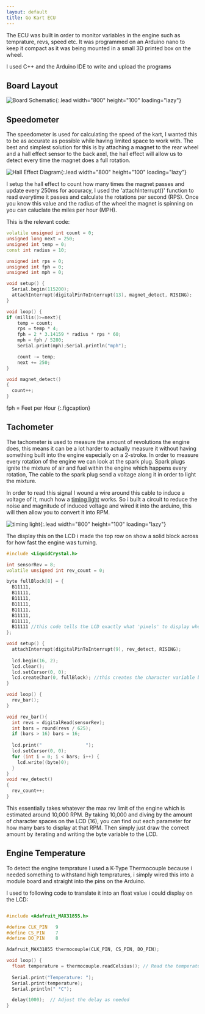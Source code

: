 ```yaml
---
layout: default
title: Go Kart ECU 
---
```


The ECU was built in order to monitor variables in the engine such as temprature, revs, speed etc. It was programmed on an Arduino nano to keep it compact as it was
being mounted in a small 3D printed box on the wheel.

I used C++ and the Arduino IDE to write and upload the programs

## Board Layout

![Board Schematic](/Images/fullboard.JPG){:.lead width="800" height="100" loading="lazy"}

## Speedometer
The speedometer is used for calculating the speed of the kart, I wanted this to be as accurate as possible while having limited space to work with. The best and simplest solution for this is by attaching a magnet to the rear wheel and a hall effect sensor to the back axel, the hall effect will allow us to detect every time the magnet does a full rotation.

![Hall Effect Diagram](/Images/magnet_schematic.jpg){:.lead width="800" height="100" loading="lazy"}

I setup the hall effect to count how many times the magnet passes and update every 250ms for accuracy, I used the 'attachInterrupt()' function to read everytime it passes and calculate the rotations per second (RPS). Once you know this value and the radius of the wheel the magnet is spinning on you can caluclate the miles per hour (MPH).

This is the relevant code:

~~~c++
volatile unsigned int count = 0;
unsigned long next = 250;
unsigned int temp = 0;
const int radius = 10;

unsigned int rps = 0;
unsigned int fph = 0;
unsigned int mph = 0;

void setup() {
  Serial.begin(115200);
  attachInterrupt(digitalPinToInterrupt(13), magnet_detect, RISING);
}

void loop() {
if (millis()>=next){
    temp = count;
    rps = temp * 4;
    fph = 2 * 3.14159 * radius * rps * 60;
    mph = fph / 5280;
    Serial.print(mph);Serial.println("mph");

    count -= temp;
    next += 250;  
}

void magnet_detect()
{
  count++;
}
~~~
fph = Feet per Hour
{:.figcaption}

## Tachometer
The tachometer is used to measure the amount of revolutions the engine does, this means it can be a lot harder to actually measure it without having something built into the engine especially on a 2-stroke. In order to measure every rotation of the engine we can look at the spark plug. Spark plugs ignite the mixture of air and fuel within the engine which happens every rotation, The cable to the spark plug send a voltage along it in order to light the mixture.

In order to read this signal I wound a wire around this cable to induce a voltage of it, much how a [timing light](https://en.wikipedia.org/wiki/Timing_light) works.
So i built a circuit to reduce the noise and magnitude of induced voltage and wired it into the arduino, this will then allow you to convert it into RPM.

![timing light](/Images/timinglightschematic.jpg){:.lead width="800" height="100" loading="lazy"}

The display this on the LCD i made the top row on show a solid block across for how fast the engine was turning.

~~~c++
#include <LiquidCrystal.h>

int sensorRev = 8;
volatile unsigned int rev_count = 0;

byte fullBlock[8] = {
  B11111,
  B11111,
  B11111,
  B11111,
  B11111,
  B11111,
  B11111,
  B11111 //this code tells the LCD exactly what 'pixels' to display when fullBlock is called
};

void setup() {
  attachInterrupt(digitalPinToInterrupt(9), rev_detect, RISING);
  
  lcd.begin(16, 2);
  lcd.clear();
  lcd.setCursor(0, 0);
  lcd.createChar(0, fullBlock); //this creates the character variable byte for fullBlock
}

void loop() {
  rev_bar();
}

void rev_bar(){
  int revs = digitalRead(sensorRev);
  int bars = round(revs / 625);
  if (bars > 16) bars = 16;
  
  lcd.print("                ");
  lcd.setCursor(0, 0);
  for (int i = 0; i < bars; i++) {
    lcd.write((byte)0);
  }
}
void rev_detect()
{
  rev_count++;
}
~~~

This essentially takes whatever the max rev limit of the engine which is estimated around 10,000 RPM. By taking 10,000 and diving by the amount of character spaces on the LCD (16), you can find out each parameter for how many bars to display at that RPM. Then simply just draw the correct amount by iterating and writing the byte variable to the LCD.

## Engine Temperature

To detect the engine temprature I used a K-Type Thermocouple because i needed something to withstand high tempratures, i simply wired this into a module board and straight into the pins on the Arduino.

I used to following code to translate it into an float value i could display on the LCD:

~~~c++

#include <Adafruit_MAX31855.h>

#define CLK_PIN   9
#define CS_PIN    7
#define DO_PIN    8

Adafruit_MAX31855 thermocouple(CLK_PIN, CS_PIN, DO_PIN);

void loop() {
  float temperature = thermocouple.readCelsius(); // Read the temperature in Celsius
  
  Serial.print("Temperature: ");
  Serial.print(temperature);
  Serial.println(" °C");

  delay(1000);  // Adjust the delay as needed
}
~~~